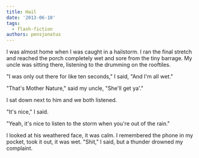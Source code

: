 ```yaml
---
title: Hail
date: '2013-06-10'
tags:
  - flash-fiction
authors: pensjonatus
---
```


I was almost home when I was caught in a hailstorm. I ran the final stretch and
reached the porch completely wet and sore from the tiny barrage. My uncle was
sitting there, listening to the drumming on the rooftiles.

<!-- truncate -->

"I was only out there for like ten seconds," I said, "And I'm all wet."

"That's Mother Nature," said my uncle, "She'll get ya'."

I sat down next to him and we both listened.

"It's nice," I said.

"Yeah, it's nice to listen to the storm when you're out of the rain."

I looked at his weathered face, it was calm. I remembered the phone in my
pocket, took it out, it was wet. "Shit," I said, but a thunder drowned my
complaint.
